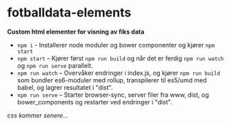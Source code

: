 # fotballdata-elements

**Custom html elementer for visning av fiks data**

- `npm i` - Installerer node moduler og bower componenter og kjører `npm start`
- `npm start` – Kjører først `npm run build` og når det er ferdig `npm run watch` og `npm run serve` parallelt.
- `npm run watch` – Overvåker endringer i index.js, og kjører `npm run build` som bundler es6-moduler med rollup, transpilerer til es5/umd med babel, og lagrer resultatet i "dist".
- `npm run serve` – Starter browser-sync, server filer fra www, dist, og bower_components og restarter ved endringer i "dist".

_css kommer senere…_
